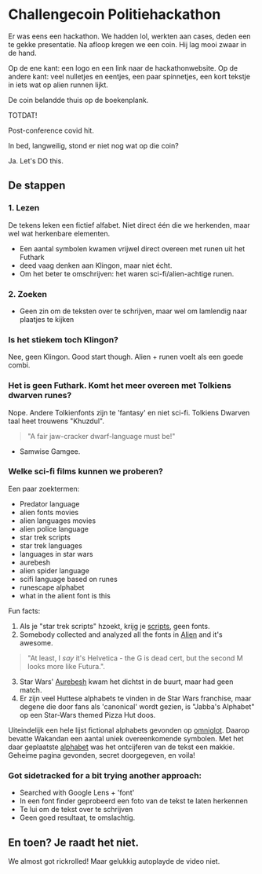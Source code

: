 # Challengecoin Politiehackathon

Er was eens een hackathon.
We hadden lol, werkten aan cases, deden een te gekke presentatie.
Na afloop kregen we een coin. Hij lag mooi zwaar in de hand.

Op de ene kant: een logo en een link naar de hackathonwebsite.
Op de andere kant: veel nulletjes en eentjes, een paar spinnetjes, een kort tekstje in iets wat op alien runnen lijkt. 

De coin belandde thuis op de boekenplank.

TOTDAT!

Post-conference covid hit.

In bed, langweilig, stond er niet nog wat op die coin?

Ja. Let's DO this.

## De stappen

### 1. Lezen

De tekens leken een fictief alfabet. Niet direct één die we herkenden, maar wel wat herkenbare elementen.
- Een aantal symbolen kwamen vrijwel direct overeen met runen uit het Futhark
- deed vaag denken aan Klingon, maar niet écht.
- Om het beter te omschrijven: het waren sci-fi/alien-achtige runen.

### 2. Zoeken
- Geen zin om de teksten over te schrijven, maar wel om lamlendig naar plaatjes te kijken


### Is het stiekem toch Klingon?

Nee, geen Klingon. Good start though. Alien + runen voelt als een goede combi.

### Het is geen Futhark. Komt het meer overeen met Tolkiens dwarven runes?

Nope. Andere Tolkienfonts zijn te 'fantasy' en niet sci-fi.
Tolkiens Dwarven taal heet trouwens "Khuzdul". 

> "A fair jaw-cracker dwarf-language must be!"
- Samwise Gamgee.

### Welke sci-fi films kunnen we proberen?

Een paar zoektermen:
- Predator language
- alien fonts movies
- alien languages movies
- alien police language
- star trek scripts
- star trek languages
- languages in star wars
- aurebesh
- alien spider language
- scifi language based on runes
- runescape alphabet
- what in the alient font is this

 
Fun facts:
1. Als je "star trek scripts" hzoekt, krijg je [scripts](https://www.st-minutiae.com/resources/scripts/116.txt), geen fonts. 
2. Somebody collected and analyzed all the fonts in [Alien](https://typesetinthefuture.com/2014/12/01/alien/) and it's awesome.
> "At least, I _say_ it's Helvetica - the G is dead cert, but the second M looks more like Futura.".
3. Star Wars' [Aurebesh](https://starwars.fandom.com/wiki/Aurebesh) kwam het dichtst in de buurt, maar had geen match.
4. Er zijn veel Huttese alphabets te vinden in de Star Wars franchise, maar degene die door fans als 'canonical' wordt gezien, is "Jabba's Alphabet" op een Star-Wars themed Pizza Hut doos.

Uiteindelijk een hele lijst fictional alphabets gevonden op [omniglot](https://omniglot.com/conscripts/fictional.htm). Daarop bevatte Wakandan een aantal uniek overeenkomende symbolen. Met het daar geplaatste [alphabet](https://omniglot.com/conscripts/wakandan.htm) was het ontcijferen van de tekst een makkie.
Geheime pagina gevonden, secret doorgegeven, en voila!

### Got sidetracked for a bit trying another approach:
- Searched with Google Lens + 'font'
- In een font finder geprobeerd een foto van de tekst te laten herkennen
- Te lui om de tekst over te schrijven
- Geen goed resultaat, te omslachtig.



## En toen? Je raadt het niet.

We almost got rickrolled! Maar gelukkig autoplayde de video niet.
